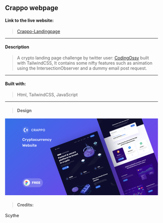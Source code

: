 ## Crappo webpage


#### Link to the live website:
>[Crappo-Landingpage](https://devcrappo.netlify.app/ "Crappo live site")
___

#### Description 
>A crypto landing page challenge by twitter user: [CodingOssy](https://twitter.com/codingossy "Codingosyy") built with TailwindCSS, It contains some nifty features such as animation using the IntersectionObserver and a dummy email post request.
____

#### Built with:
 >Html, TailwindCSS, JavaScript
___

> #### Design
![Crappo Design](./images/design.png "Design")

> #### Credits: 
Scythe